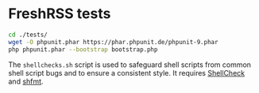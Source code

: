 # FreshRSS tests

```sh
cd ./tests/
wget -O phpunit.phar https://phar.phpunit.de/phpunit-9.phar
php phpunit.phar --bootstrap bootstrap.php
```

The `shellchecks.sh` script is used to safeguard shell scripts from common
shell script bugs and to ensure a consistent style.
It requires [ShellCheck](https://www.shellcheck.net/) and [shfmt](https://github.com/mvdan/sh).
